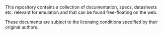 This repository contains a collection of documentation, specs, datasheets etc.
relevant for emulation and that can be found free-floating on the web.

These documents are subject to the licensing conditions specified by their
original authors.
